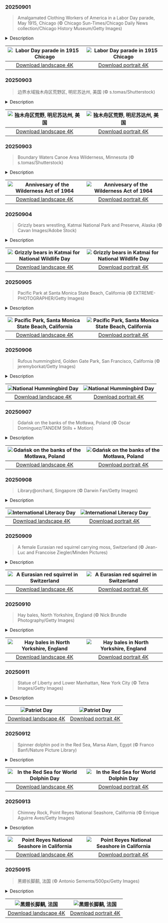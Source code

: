 

### 20250901

> Amalgamated Clothing Workers of America in a Labor Day parade, May 1915, Chicago (© Chicago Sun-Times/Chicago Daily News collection/Chicago History Museum/Getty Images)

<details>
<summary>Description</summary>

> May 1915: Chicago buzzes with energy. Streetcars pass brick buildings, shop signs catch the morning light, and the city moves with purpose. But today, something different takes over the streets. The Amalgamated Clothing Workers of America, just months old, march in rows as sharp as the suits they craft. This isn't a quiet debut—it's a statement.
> 
> Formed by tailors and factory workers who broke away from more cautious unions, the Amalgamated brought together recent immigrants, skilled hands, and people tired of 14-hour shifts. In this parade, they're not behind machines—they're out front, holding banners high and showing what collective strength looks like.
> 
> Labor Day became a national holiday in 1894, but by 1915, it was still evolving—part celebration, part protest. Originally created to honor workers' contributions amid demands for fair wages, safer conditions, and shorter workdays, today, it's marked by barbecues, marches, sales, and one last summer break. It's a pause in the calendar that reminds us why time off matters—and a nod to those who keep the country moving.

</details>

| ![Labor Day parade in 1915 Chicago](https://cn.bing.com/th?id=OHR.LaborDayChicago_EN-US3947410593_UHD.jpg&pid=hp&w=400&h=224&rs=1&c=4) | ![Labor Day parade in 1915 Chicago](https://cn.bing.com/th?id=OHR.LaborDayChicago_EN-US3947410593_1080x1920.jpg&pid=hp&w=155&h=315&rs=1&c=4) |
|:---------:|:---------:|
| [Download landscape 4K](https://cn.bing.com/th?id=OHR.LaborDayChicago_EN-US3947410593_UHD.jpg) | [Download portrait 4K](https://cn.bing.com/th?id=OHR.LaborDayChicago_EN-US3947410593_1080x1920.jpg) |

### 20250903

> 边界水域独木舟区荒野区, 明尼苏达州, 美国 (© s.tomas/Shutterstock)

<details>
<summary>Description</summary>

> 这里是位于明尼苏达州东北部的边界水域独木舟荒野区。该区域跨越超过100万英亩，由相互连接的湖泊、河流和针叶林组成。这里的地貌由冰川雕琢的水道、岩石露头和茂密林地交织而成，为驼鹿、狼、鸥鸟及无数其他物种提供了理想栖息地。该地区拥有超过1200英里的皮划艇航线和2000多个露营地，为人们提供了难得的与自然亲密接触、享受宁静的机会。
> 
> 
> 
> 

</details>

| ![独木舟区荒野, 明尼苏达州, 美国](https://cn.bing.com/th?id=OHR.MinnesotaWaters_ZH-CN6078521418_UHD.jpg&pid=hp&w=400&h=224&rs=1&c=4) | ![独木舟区荒野, 明尼苏达州, 美国](https://cn.bing.com/th?id=OHR.MinnesotaWaters_ZH-CN6078521418_1080x1920.jpg&pid=hp&w=155&h=315&rs=1&c=4) |
|:---------:|:---------:|
| [Download landscape 4K](https://cn.bing.com/th?id=OHR.MinnesotaWaters_ZH-CN6078521418_UHD.jpg) | [Download portrait 4K](https://cn.bing.com/th?id=OHR.MinnesotaWaters_ZH-CN6078521418_1080x1920.jpg) |

### 20250903

> Boundary Waters Canoe Area Wilderness, Minnesota (© s.tomas/Shutterstock)

<details>
<summary>Description</summary>

> The Wilderness Act of 1964, passed 61 years ago today, established the legal definition of wilderness in the United States. Its purpose was to preserve areas 'where the earth and its community of life are untrammeled by man.' This landmark legislation created the National Wilderness Preservation System, protecting millions of acres from development, roads, and mechanized use.
> 
> Among the most iconic areas protected under this act is the Boundary Waters Canoe Area Wilderness in northeastern Minnesota. Spanning over one million acres, it is a vast expanse of interconnected lakes, rivers, and boreal forests. The landscape is a mosaic of glacially carved waterways, rocky outcrops, and dense woodlands, offering a haven for moose, wolves, loons, and countless other species. With over 1,200 miles of canoe routes and more than 2,000 campsites, it provides a rare opportunity for solitude and immersion in nature. The Wilderness Act laid the foundation for safeguarding places like the Boundary Waters, ensuring they remain wild and untouched for future generations to experience and cherish.
> 
> 

</details>

| ![Annivesary of the Wilderness Act of 1964](https://cn.bing.com/th?id=OHR.MinnesotaWaters_EN-US4282198656_UHD.jpg&pid=hp&w=400&h=224&rs=1&c=4) | ![Annivesary of the Wilderness Act of 1964](https://cn.bing.com/th?id=OHR.MinnesotaWaters_EN-US4282198656_1080x1920.jpg&pid=hp&w=155&h=315&rs=1&c=4) |
|:---------:|:---------:|
| [Download landscape 4K](https://cn.bing.com/th?id=OHR.MinnesotaWaters_EN-US4282198656_UHD.jpg) | [Download portrait 4K](https://cn.bing.com/th?id=OHR.MinnesotaWaters_EN-US4282198656_1080x1920.jpg) |

### 20250904

> Grizzly bears wrestling, Katmai National Park and Preserve, Alaska (© Cavan Images/Adobe Stock)

<details>
<summary>Description</summary>

> It's time to go wild—responsibly! Today is National Wildlife Day. Let's celebrate the incredible animals that roam, fly, swim, and slither across our planet. It's also a day to honor the work of wildlife sanctuaries, conservationists, and endangered species programs that protect our most vulnerable creatures.
> 
> Among the most iconic of these is the grizzly bear, a symbol of the American wilderness. Young grizzlies like these cubs in Alaska's Katmai National Park often 'play-fight' to build strength, sharpen skills, and establish social bonds. These heavyweight champs can weigh up to 900 pounds and still sprint faster than most humans (up to 35 mph). Once widespread across the western United States, grizzlies now primarily roam Alaska and parts of the Northern Rockies. National Wildlife Day reminds us that keeping their wild spaces safe is key to their survival—and ours. So today, let's honor the wild, protect what's precious, and maybe growl a little in solidarity.
> 
> 

</details>

| ![Grizzly bears in Katmai for National Wildlife Day](https://cn.bing.com/th?id=OHR.WrestlingBears_EN-US4338158114_UHD.jpg&pid=hp&w=400&h=224&rs=1&c=4) | ![Grizzly bears in Katmai for National Wildlife Day](https://cn.bing.com/th?id=OHR.WrestlingBears_EN-US4338158114_1080x1920.jpg&pid=hp&w=155&h=315&rs=1&c=4) |
|:---------:|:---------:|
| [Download landscape 4K](https://cn.bing.com/th?id=OHR.WrestlingBears_EN-US4338158114_UHD.jpg) | [Download portrait 4K](https://cn.bing.com/th?id=OHR.WrestlingBears_EN-US4338158114_1080x1920.jpg) |

### 20250905

> Pacific Park at Santa Monica State Beach, California (© EXTREME-PHOTOGRAPHER/Getty Images)

<details>
<summary>Description</summary>

> When the sun clocks out in streaks of orange, pink, and purple, Santa Monica goes from laid-back to lit up. Literally. With over 3 miles of sand, a historic pier, and the Pacific Coast Highway keeping things scenic, this beach is more than just a pretty shoreline. Let's start with the sand. Wide, clean, and ready for volleyball or just flopping down with a good book, it's ideal for sunbathers and sandcastle architects alike. And yes, 'Baywatch' was filmed along Santa Monica Bay. Feel free to run in slow motion.
> 
> Then there's the Santa Monica Pier. Built in 1909 and still standing tall on wooden legs, it's got an amusement park called Pacific Park, arcade, restaurants, and that famous solar-powered Ferris wheel. Up for more movement? The Marvin Braude Bike Trail, or the Strand, is a 22-mile bike path that zips right through the beach. Rent a cruiser and ride past rollerbladers, dog walkers, and tourists trying to juggle ice cream and selfies. Here, the surf is another draw. Beginners can catch their first wave here, while pros keep an eye on the swells farther out.
> 
> 

</details>

| ![Pacific Park, Santa Monica State Beach, California](https://cn.bing.com/th?id=OHR.SunsetPier_EN-US7261804528_UHD.jpg&pid=hp&w=400&h=224&rs=1&c=4) | ![Pacific Park, Santa Monica State Beach, California](https://cn.bing.com/th?id=OHR.SunsetPier_EN-US7261804528_1080x1920.jpg&pid=hp&w=155&h=315&rs=1&c=4) |
|:---------:|:---------:|
| [Download landscape 4K](https://cn.bing.com/th?id=OHR.SunsetPier_EN-US7261804528_UHD.jpg) | [Download portrait 4K](https://cn.bing.com/th?id=OHR.SunsetPier_EN-US7261804528_1080x1920.jpg) |

### 20250906

> Rufous hummingbird, Golden Gate Park, San Francisco, California (© jeremyborkat/Getty Images)

<details>
<summary>Description</summary>

> They fly backward, dive-bomb rivals, and travel farther than most road trippers. On National Hummingbird Day, meet the rufous hummingbird—photographed in Golden Gate Park, San Francisco, California. The bird, one of nine species in the genus Selasphorus, gets its name from its rusty, reddish-orange feathers. Males flash copper backs and red throat patches that shimmer in the sun. Females are more subdued but still carry streaks of rufous on their sides and tails.
> 
> They may look sweet, but these pollinators are known for their aggressive behavior, often chasing away not just other hummingbirds, but also bees and butterflies. At around 3 inches long, this nectar-seeker is a frequent flyer in the most literal sense. Each year, it migrates from Mexico to Alaska and back—a round-trip of up to 8,000 miles. That's one of the longest migrations relative to body size in the bird world. And here's the kicker: many return to the exact same gardens and feeders year after year.
> 
> Whether you're planting flowers, or peering through binoculars as one zips by, National Hummingbird Day is a good excuse to slow down and marvel at something tiny but mighty.

</details>

| ![National Hummingbird Day](https://cn.bing.com/th?id=OHR.RufousHummer_EN-US7346003108_UHD.jpg&pid=hp&w=400&h=224&rs=1&c=4) | ![National Hummingbird Day](https://cn.bing.com/th?id=OHR.RufousHummer_EN-US7346003108_1080x1920.jpg&pid=hp&w=155&h=315&rs=1&c=4) |
|:---------:|:---------:|
| [Download landscape 4K](https://cn.bing.com/th?id=OHR.RufousHummer_EN-US7346003108_UHD.jpg) | [Download portrait 4K](https://cn.bing.com/th?id=OHR.RufousHummer_EN-US7346003108_1080x1920.jpg) |

### 20250907

> Gdańsk on the banks of the Motława, Poland (© Oscar Dominguez/TANDEM Stills + Motion)

<details>
<summary>Description</summary>

> Where cobbled charm meets coastal cool, Gdańsk is a dynamic city in Poland's Pomorskie province. It is part of Tricity—a metropolitan area along the Gdańsk Bay that includes the neighboring coastal cities of Sopot and Gdynia, along with nearby towns. The city likely takes its name from 'Gdania,' an earlier name for the Motława river that runs through it.
> 
> The city originated as a Slavic fort in the late 10th century and was first recorded in 997, when it came under the early influence of the Polish state. Over the centuries, Gdańsk has experienced Polish, German, and independent rule, each leaving a mark on the region's identity. The Main City draws most visitors, especially to the lively promenade that runs along Ulica Długa (Long Street) and Długi Targ (Long Market). Flanked by decorative gates and lined with stately townhouses rebuilt in 17th-century style, this pedestrian stretch is steeped in charm. Once the ceremonial path for Polish royalty, it's now fondly known as the Royal Route. The path unfolds like a living museum, dotted with historic landmarks like the Highland Gate, Amber Museum, Uphagen's House, Main Town Hall, Neptune's Fountain, and the grand Artus Court.
> 
> 

</details>

| ![Gdańsk on the banks of the Motława, Poland](https://cn.bing.com/th?id=OHR.BlueGdansk_EN-US8032283831_UHD.jpg&pid=hp&w=400&h=224&rs=1&c=4) | ![Gdańsk on the banks of the Motława, Poland](https://cn.bing.com/th?id=OHR.BlueGdansk_EN-US8032283831_1080x1920.jpg&pid=hp&w=155&h=315&rs=1&c=4) |
|:---------:|:---------:|
| [Download landscape 4K](https://cn.bing.com/th?id=OHR.BlueGdansk_EN-US8032283831_UHD.jpg) | [Download portrait 4K](https://cn.bing.com/th?id=OHR.BlueGdansk_EN-US8032283831_1080x1920.jpg) |

### 20250908

> Library@orchard, Singapore (© Darwin Fan/Getty Images)

<details>
<summary>Description</summary>

> Read it and believe it—literacy changes everything. As a basic human right, literacy is a powerful tool that opens the door to greater freedoms and active global citizenship. Recognizing its far-reaching impact, International Literacy Day—observed each year on September 8 since 1967—serves as a reminder of how vital literacy is in building a better, more sustainable future for all. This year, the theme explores literacy in a digital age, where technology continues to reshape how people learn, communicate, and participate in society. As a result, digital engagement has become both a challenge and an opportunity.
> 
> Bringing this vision to life in a youth-centric urban setting, library@orchard at Orchard Gateway in Singapore, featured here, reflects a bold shift in how libraries engage with younger audiences. Spanning two visually distinct levels—The Studio and The Loft—this 18,000-square-foot space holds a curated collection of 100,000 items. Developed in collaboration with students and lecturers from Singapore Polytechnic, this library is a dynamic environment for learning, expression, and creative exploration in the heart of Orchard Road.
> 
> 

</details>

| ![International Literacy Day](https://cn.bing.com/th?id=OHR.OrchardLibrary_EN-US8095609746_UHD.jpg&pid=hp&w=400&h=224&rs=1&c=4) | ![International Literacy Day](https://cn.bing.com/th?id=OHR.OrchardLibrary_EN-US8095609746_1080x1920.jpg&pid=hp&w=155&h=315&rs=1&c=4) |
|:---------:|:---------:|
| [Download landscape 4K](https://cn.bing.com/th?id=OHR.OrchardLibrary_EN-US8095609746_UHD.jpg) | [Download portrait 4K](https://cn.bing.com/th?id=OHR.OrchardLibrary_EN-US8095609746_1080x1920.jpg) |

### 20250909

> A female Eurasian red squirrel carrying moss, Switzerland (© Jean-Luc and Francoise Ziegler/Minden Pictures)

<details>
<summary>Description</summary>

> Quick, clever, and always on the move—meet the Eurasian red squirrel, a leafy treetop resident found across much of Europe and Asia. While it prefers the shelter of forests, this agile creature easily adapts to gardens and parks. It builds its nest, called a drey, high in the fork of a tree using twigs to form a domed structure about 10 to 12 inches wide. The female featured here is gathering moss—one of several soft materials, along with bark, leaves, and grass, that line the nest and turn it into a snug, well-insulated retreat. These rodents may also take over tree hollows or abandoned woodpecker holes when available.
> 
> Typically solitary and quite shy, they rarely share food or space. However, during colder months, it's not uncommon for several individuals to use the same nest to stay warm. Their social organization is shaped by dominance hierarchies, both within and between the sexes. While males aren't always dominant over females, the top-ranking individuals tend to be older and larger. Dominant males also tend to occupy larger home ranges than subordinate males or most females.
> 
> 

</details>

| ![A Eurasian red squirrel in Switzerland](https://cn.bing.com/th?id=OHR.SwissSquirrel_EN-US8185093853_UHD.jpg&pid=hp&w=400&h=224&rs=1&c=4) | ![A Eurasian red squirrel in Switzerland](https://cn.bing.com/th?id=OHR.SwissSquirrel_EN-US8185093853_1080x1920.jpg&pid=hp&w=155&h=315&rs=1&c=4) |
|:---------:|:---------:|
| [Download landscape 4K](https://cn.bing.com/th?id=OHR.SwissSquirrel_EN-US8185093853_UHD.jpg) | [Download portrait 4K](https://cn.bing.com/th?id=OHR.SwissSquirrel_EN-US8185093853_1080x1920.jpg) |

### 20250910

> Hay bales, North Yorkshire, England (© Nick Brundle Photography/Getty Images)

<details>
<summary>Description</summary>

> 'Make hay while the sun shines' may sound like an old proverb, but in farming it's a practical truth. Hay baling plays a crucial role in agriculture worldwide. It involves cutting, drying, and packaging grasses to feed livestock during the colder months. The process depends heavily on the weather: the grass must be dry before it's baled, or it risks molding. Farmers must act quickly once a dry spell arrives, making it a seasonal race.
> 
> The practice of baling dates back centuries, evolving from horse-powered balers of the 1800s to today's high-powered machines that can wrap and eject bales in minutes. In North Yorkshire, England—where today's image was taken—the rolling lowlands and upland meadows create ideal conditions for growing and curing high-quality hay. With grazing livestock such as sheep and cattle making up around 40% of farm holdings, hay is a key feed resource supporting the region's rural economy. So, when you see golden fields dotted with neat, sunlit rolls, you're witnessing the result of careful timing and hard work. It's a tradition that remains as important today as ever.
> 
> 

</details>

| ![Hay bales in North Yorkshire, England](https://cn.bing.com/th?id=OHR.YorkshireHay_EN-US8523120193_UHD.jpg&pid=hp&w=400&h=224&rs=1&c=4) | ![Hay bales in North Yorkshire, England](https://cn.bing.com/th?id=OHR.YorkshireHay_EN-US8523120193_1080x1920.jpg&pid=hp&w=155&h=315&rs=1&c=4) |
|:---------:|:---------:|
| [Download landscape 4K](https://cn.bing.com/th?id=OHR.YorkshireHay_EN-US8523120193_UHD.jpg) | [Download portrait 4K](https://cn.bing.com/th?id=OHR.YorkshireHay_EN-US8523120193_1080x1920.jpg) |

### 20250911

> Statue of Liberty and Lower Manhattan, New York City (© Tetra Images/Getty Images)

<details>
<summary>Description</summary>

> September 11, 2001, began like any other day—until history changed in an instant. Nearly 3,000 innocent lives were lost in the terrorist attacks on the World Trade Center, the Pentagon, and aboard United Airlines Flight 93. Today, on Patriot Day, we honor the fallen and the countless acts of courage that emerged in the face of tragedy, from firefighters and first responders to ordinary citizens who became heroes. At 8:46 AM Eastern Time—the moment the first plane struck the North Tower—Americans observe a moment of silence. Permanent memorials now stand at each of the three sites. Visiting one or volunteering in your community is a meaningful way to participate in the National Day of Service and honor those who continue to serve.
> 
> In Lower Manhattan, where the Twin Towers once stood, One World Trade Center rises as a symbol of resilience. Its height—1,776 feet—is a deliberate reference to the birth of American independence. In New York Harbor, the Statue of Liberty stands watch over the skyline both as a witness to tragedy and a guardian of hope.
> 
> 

</details>

| ![Patriot Day](https://cn.bing.com/th?id=OHR.LibertyManhattan_EN-US8781721086_UHD.jpg&pid=hp&w=400&h=224&rs=1&c=4) | ![Patriot Day](https://cn.bing.com/th?id=OHR.LibertyManhattan_EN-US8781721086_1080x1920.jpg&pid=hp&w=155&h=315&rs=1&c=4) |
|:---------:|:---------:|
| [Download landscape 4K](https://cn.bing.com/th?id=OHR.LibertyManhattan_EN-US8781721086_UHD.jpg) | [Download portrait 4K](https://cn.bing.com/th?id=OHR.LibertyManhattan_EN-US8781721086_1080x1920.jpg) |

### 20250912

> Spinner dolphin pod in the Red Sea, Marsa Alam, Egypt (© Franco Banfi/Nature Picture Library)

<details>
<summary>Description</summary>

> With lifelong bonds, signature whistles, and echolocation, dolphins are more than just smart swimmers. First observed in 2022, World Dolphin Day shines a light on these intelligent marine mammals and the oceans they rely on. The day encourages people to learn about their behavior and the threats they face. Over 40 dolphin species swim our seas, from the Māui dolphin to the Irrawaddy dolphin. They're expert navigators, problem-solvers, and team players. Some even form superpods—temporary gatherings of hundreds or thousands of dolphins moving together offshore.
> 
> Off the coast of Marsa Alam in Egypt, pods of spinner dolphins glide through the warm waters of the Red Sea—as seen in today's image. True to their name, they can leap and spin in the air up to seven times in a single jump. Found in tropical waters across the Pacific, Indian, and Atlantic Oceans, they rest during the day in calm bays and hunt offshore at night. But their predictable routines have left them vulnerable to unregulated tourism. Some conservation zones now limit visitor access to allow dolphins to rest undisturbed. The hope? That these creatures continue their spins without interruption.
> 
> 

</details>

| ![In the Red Sea for World Dolphin Day](https://cn.bing.com/th?id=OHR.SpinnerDolphins_EN-US8860882818_UHD.jpg&pid=hp&w=400&h=224&rs=1&c=4) | ![In the Red Sea for World Dolphin Day](https://cn.bing.com/th?id=OHR.SpinnerDolphins_EN-US8860882818_1080x1920.jpg&pid=hp&w=155&h=315&rs=1&c=4) |
|:---------:|:---------:|
| [Download landscape 4K](https://cn.bing.com/th?id=OHR.SpinnerDolphins_EN-US8860882818_UHD.jpg) | [Download portrait 4K](https://cn.bing.com/th?id=OHR.SpinnerDolphins_EN-US8860882818_1080x1920.jpg) |

### 20250913

> Chimney Rock, Point Reyes National Seashore, California (© Enrique Aguirre Aves/Getty Images)

<details>
<summary>Description</summary>

> It's not polished or curated—and that's exactly the point. Drive just over an hour north of San Francisco, and you'll reach Point Reyes National Seashore—a place where fog drifts slowly, tule elk roam freely, and time seems to pause. Established by Congress on this day in 1962, the park was set aside to protect this piece of coastline for public enjoyment and environmental conservation. It covers over 100 square miles and features an impressive array of landscapes, from coastal prairie and blustery headlands to sandy shores and Douglas fir woodlands.
> 
> At the park's eastern boundary, Chimney Rock—seen in today's image—extends into the Pacific Ocean with towering cliffs and sweeping sea views. Its trail is considered one of the best spots on the West Coast to witness the gray whale migration. In the winter months, nearby secluded beaches become a refuge for northern elephant seals, offering an opportunity for wildlife viewing. With over 490 species of birds, more than 80 types of mammals, and numerous rare plants, Point Reyes ranks among the most ecologically diverse places in the country. Over 150 miles of trails invite visitors to slow their pace and immerse themselves in the surroundings.
> 
> 

</details>

| ![Point Reyes National Seashore in California](https://cn.bing.com/th?id=OHR.PointReyesSeashore_EN-US8949381326_UHD.jpg&pid=hp&w=400&h=224&rs=1&c=4) | ![Point Reyes National Seashore in California](https://cn.bing.com/th?id=OHR.PointReyesSeashore_EN-US8949381326_1080x1920.jpg&pid=hp&w=155&h=315&rs=1&c=4) |
|:---------:|:---------:|
| [Download landscape 4K](https://cn.bing.com/th?id=OHR.PointReyesSeashore_EN-US8949381326_UHD.jpg) | [Download portrait 4K](https://cn.bing.com/th?id=OHR.PointReyesSeashore_EN-US8949381326_1080x1920.jpg) |

### 20250915

> 黑翅长脚鹬, 法国 (© Antonio Sementa/500px/Getty Images)

<details>
<summary>Description</summary>

> 在非洲闪烁的泻湖、亚洲蜿蜒的三角洲以及南欧的盐沼之间，一个优雅的身影悄然浮现，轻盈地徘徊于水天之间。黑翅长脚鹬以其修长纤细的红色双腿，在浅滩间悄然移动，举止间透着宁静的优雅。它们的存在有时会带来一种宁静的亲密感——两只鸟儿贴近漂浮，动作如同一场 delicate 的舞蹈，仿佛在分享一个只有湿地才能听到的秘密。它们以安静的精准度狩猎，轻轻地从水面拾取昆虫、幼虫和小型甲壳类动物。每一个动作都展现出对环境的微妙掌控，这种掌控力源于耐心与本能的结合。
> 
> 但这些鸟类不仅仅是优雅的漫游者。它们在裸露的地面上筑巢，容易受到洪水上涨和人类活动的干扰，因此成为了生态健康的重要指标。它们的存在意味着生态平衡，而它们的消失则是一个警告。保护鹬鸟就是保护湿地那脆弱的和谐——那些在寂静中孕育生命的闪烁世界。在它们的倒影中，我们不仅看到了美，还看到了迫切需要保护那些仍保留着这种美的地方。
> 
> 

</details>

| ![黑翅长脚鹬, 法国](https://cn.bing.com/th?id=OHR.Echasse_ZH-CN0670369582_UHD.jpg&pid=hp&w=400&h=224&rs=1&c=4) | ![黑翅长脚鹬, 法国](https://cn.bing.com/th?id=OHR.Echasse_ZH-CN0670369582_1080x1920.jpg&pid=hp&w=155&h=315&rs=1&c=4) |
|:---------:|:---------:|
| [Download landscape 4K](https://cn.bing.com/th?id=OHR.Echasse_ZH-CN0670369582_UHD.jpg) | [Download portrait 4K](https://cn.bing.com/th?id=OHR.Echasse_ZH-CN0670369582_1080x1920.jpg) |
